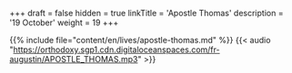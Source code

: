 +++
draft = false
hidden = true
linkTitle = 'Apostle Thomas'
description = '19 October'
weight = 19
+++

{{% include file="content/en/lives/apostle-thomas.md" %}}
{{< audio "https://orthodoxy.sgp1.cdn.digitaloceanspaces.com/fr-augustin/APOSTLE_THOMAS.mp3" >}}
